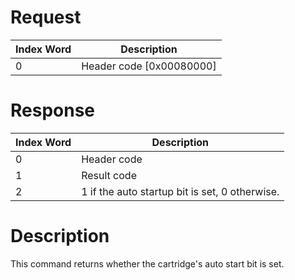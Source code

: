 # Request

| Index Word | Description                |
|------------|----------------------------|
| 0          | Header code \[0x00080000\] |

# Response

| Index Word | Description                                    |
|------------|------------------------------------------------|
| 0          | Header code                                    |
| 1          | Result code                                    |
| 2          | 1 if the auto startup bit is set, 0 otherwise. |

# Description

This command returns whether the cartridge's auto start bit is set.